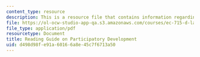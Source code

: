 ```yaml
---
content_type: resource
description: This is a resource file that contains information regarding reading guide.
file: https://ol-ocw-studio-app-qa.s3.amazonaws.com/courses/ec-715-d-lab-disseminating-innovations-for-the-common-good-spring-2007/d498d98fe91a60166a8e45c7f6713a50_MITEC_715S07_participatry.pdf
file_type: application/pdf
resourcetype: Document
title: Reading Guide on Participatory Development
uid: d498d98f-e91a-6016-6a8e-45c7f6713a50
---
```

